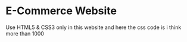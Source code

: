 # E-Commerce Website
Use HTML5 &amp; CSS3 only in this website and here the css code is i think more than 1000
